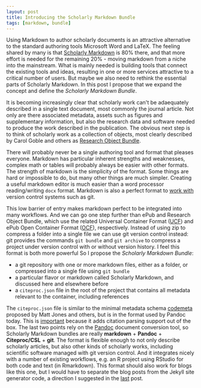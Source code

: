 ```yaml
---
layout: post
title: Introducing the Scholarly Markdown Bundle
tags: [markdown, bundle]
---
```


Using Markdown to author scholarly documents is an attractive alternative to the standard authoring tools Microsoft Word and LaTeX. The feeling shared by many is that [Scholarly Markdown](http://blog.martinfenner.org/2013/06/17/what-is-scholarly-markdown/) is 80% there, and that more effort is needed for the remaining 20% - moving markdown from a niche into the mainstream. What is mainly needed is building tools that connect the existing tools and ideas, resulting in one or more services attractive to a critical number of users. But maybe we also need to rethink the essential parts of Scholarly Markdown. In this post I propose that we expand the concept and define the *Scholarly Markdown Bundle*.<!--more-->

It is becoming increasingly clear that scholarly work can't be adaequately described in a single text document, most commonly the journal article. Not only are there associated metadata, assets such as figures and supplementary information, but also the research data and software needed to produce the work described in the publication. The obvious next step is to think of scholarly work as a collection of objects, most clearly described by Carol Goble and others as [Research Object Bundle](https://researchobject.github.io/specifications/bundle/).

There will probably never be a single authoring tool and format that pleases everyone. Markdown has particular inherent strengths and weaknesses, complex math or tables will probably always be easier with other formats. The strength of markdown is the simplicity of the format. Some things are hard or impossible to do, but many other things are much simpler. Creating a useful markdown editor is much easier than a word processor reading/writing `docx` format. Markdown is also a perfect format to [work with](http://blog.martinfenner.org/2014/08/25/using-microsoft-word-with-git/) version control systems such as git.

This low barrier of entry makes markdown perfect to be integrated into many workflows. And we can go one step further than ePub and Research Object Bundle, which use the related Universal Container Format ([UCF](https://wikidocs.adobe.com/wiki/display/PDFNAV/Universal+Container+Format)) and ePub Open Container Format ([OCF](http://www.idpf.org/epub/301/spec/epub-ocf.html)), respectively. Instead of using zip to compress a folder into a single file we can use git version control instead: git provides the commands `git bundle` and `git archive` to compress a project under version control with or without version history. I feel this format is both more powerful So I propose the *Scholarly Markdown Bundle*:

* a git repository with one or more markdown files, either as a folder, or compressed into a single file using `git bundle`
* a particular flavor or markdown called Scholarly Markdown, and discussed here and elsewhere before
* a `citeproc.json` file in the root of the project that contains all metadata relevant to the container, including references

The `citeproc.json` file is similar to the minimal metadata schema [codemeta](https://github.com/mbjones/codemeta) proposed by Matt Jones and others, but is in the format used by Pandoc today. This is [important](/2013/07/30/citeproc-yaml-for-bibliographies/) because it adds citation parsing support out of the box. The last two points rely on the [Pandoc](http://pandoc.org/) document conversion tool, so Scholarly Markdown bundles are really **markdown** + **Pandoc** + **Citeproc/CSL** + **git**. The format is flexible enough to not only describe scholarly articles, but also other kinds of scholarly works, including scientific software managed with git version control. And it integrates nicely with a number of existing workflows, e.g. an R project using RStudio for both code and text (in Rmarkdown). This format should also work for blogs like this one, but I would have to separate the blog posts from the Jekyll site generator code, a direction I suggested in the [last](/2015-03-23-blogging-beyond-jekyll/) post.
